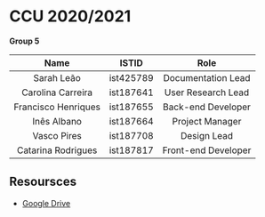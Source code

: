 # CCU 2020/2021

**Group 5** 

| Name | ISTID | Role|
| :-: | :-: | :-: |
|Sarah Leão|ist425789|Documentation Lead|
|Carolina Carreira|ist187641 |User Research Lead|
|Francisco Henriques|ist187655 |Back-end Developer|
|Inês Albano|ist187664 |Project Manager|
|Vasco Pires|ist187708 |Design Lead|
|Catarina Rodrigues|ist187817|Front-end Developer|


## Resoursces

* [Google Drive](https://bit.ly/332td53)